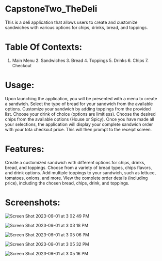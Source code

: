 # CapstoneTwo_TheDeli
This is a deli application that allows users to create and customize sandwiches with various options for chips, drinks, bread, and toppings.

# Table Of Contexts: 
1. Main Menu 2. Sandwiches 3. Bread 4. Toppings 5. Drinks 6. Chips 7. Checkout 

# Usage:
Upon launching the application, you will be presented with a menu to create a sandwich.
Select the type of bread for your sandwich from the available options.
Customize your sandwich by adding toppings from the provided list.
Choose your drink of choice (options are limitless). 
Choose the desired chips from the available options (House or Spicy).
Once you have made all your selections, the application will display your complete sandwich order with your tota checkout price.
This will then prompt to the receipt screen.

# Features:
Create a customized sandwich with different options for chips, drinks, bread, and toppings.
Choose from a variety of bread types, chips flavors, and drink options.
Add multiple toppings to your sandwich, such as lettuce, tomatoes, onions, and more.
View the complete order details (including price), including the chosen bread, chips, drink, and toppings.

# Screenshots:
![Screen Shot 2023-06-01 at 3 02 49 PM](https://github.com/T-Rock99/CapstoneTwo_TheDeli/assets/129996035/7b4cdbde-bbd7-44db-9668-7103a7cd9bfb)

![Screen Shot 2023-06-01 at 3 03 18 PM](https://github.com/T-Rock99/CapstoneTwo_TheDeli/assets/129996035/7ec1769f-1798-47bc-9c77-c2fc89652a79)

![Screen Shot 2023-06-01 at 3 05 06 PM](https://github.com/T-Rock99/CapstoneTwo_TheDeli/assets/129996035/e8ba952e-c603-4726-a397-e3c0bddac669)

![Screen Shot 2023-06-01 at 3 05 32 PM](https://github.com/T-Rock99/CapstoneTwo_TheDeli/assets/129996035/11ef4688-e6de-47cd-bd1d-b84ccb15f865)

![Screen Shot 2023-06-01 at 3 05 16 PM](https://github.com/T-Rock99/CapstoneTwo_TheDeli/assets/129996035/b0ad4f77-32c7-48bc-944d-16734332630f)
